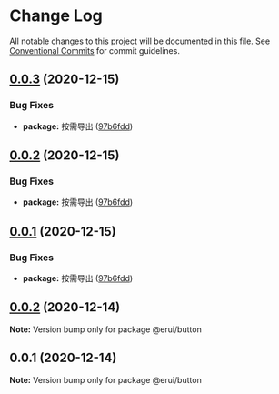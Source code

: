 # Change Log

All notable changes to this project will be documented in this file.
See [Conventional Commits](https://conventionalcommits.org) for commit guidelines.

## [0.0.3](https://github.com/zwsf/erui/compare/@erui/button@0.0.2...@erui/button@0.0.3) (2020-12-15)


### Bug Fixes

* **package:** 按需导出 ([97b6fdd](https://github.com/zwsf/erui/commit/97b6fdde188b86b2045c2a6c2722cab1962de7ff))





## [0.0.2](https://github.com/zwsf/erui/compare/@erui/button@0.0.2...@erui/button@0.0.2) (2020-12-15)


### Bug Fixes

* **package:** 按需导出 ([97b6fdd](https://github.com/zwsf/erui/commit/97b6fdde188b86b2045c2a6c2722cab1962de7ff))





## [0.0.1](https://github.com/zwsf/erui/compare/@erui/button@0.0.2...@erui/button@0.0.1) (2020-12-15)


### Bug Fixes

* **package:** 按需导出 ([97b6fdd](https://github.com/zwsf/erui/commit/97b6fdde188b86b2045c2a6c2722cab1962de7ff))





## [0.0.2](https://github.com/zwsf/erui/compare/@erui/button@0.0.1...@erui/button@0.0.2) (2020-12-14)

**Note:** Version bump only for package @erui/button





## 0.0.1 (2020-12-14)

**Note:** Version bump only for package @erui/button
